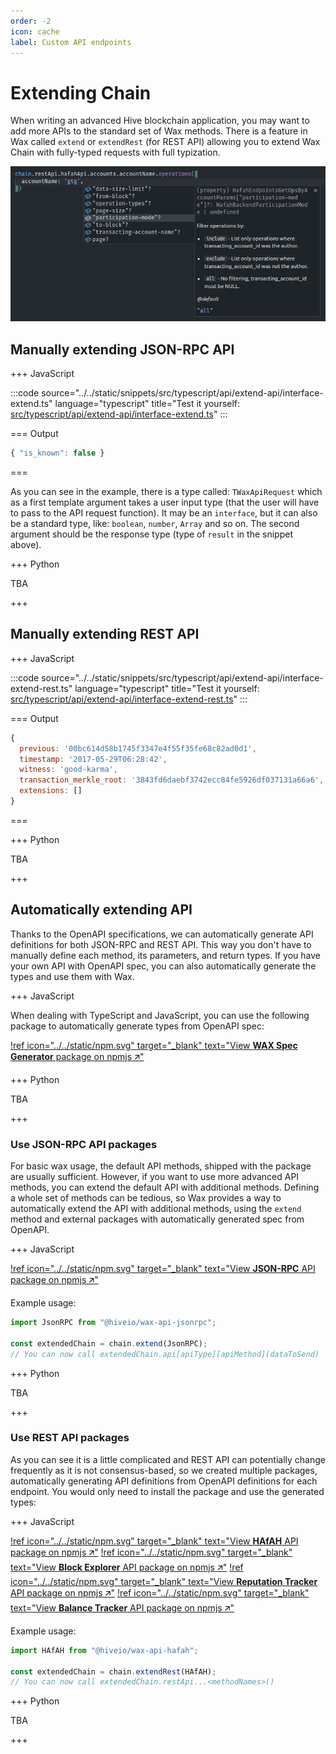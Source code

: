 ```yaml
---
order: -2
icon: cache
label: Custom API endpoints
---
```


# Extending Chain

When writing an advanced Hive blockchain application, you may want to add more APIs to the standard set of Wax methods. There is a feature in Wax called `extend` or `extendRest` (for REST API) allowing you to extend Wax Chain with fully-typed requests with full typization.

![Wax extended using HAfAH REST API package - Full IntelliSense support](../../static/intellisense-rest-api.png)

## Manually extending JSON-RPC API

+++ JavaScript

:::code source="../../static/snippets/src/typescript/api/extend-api/interface-extend.ts" language="typescript" title="Test it yourself: [src/typescript/api/extend-api/interface-extend.ts](https://stackblitz.com/github/openhive-network/wax-doc-snippets?file=src%2Ftypescript%2Fapi%2Fextend-api%2Finterface-extend.ts&startScript=test-api-extend-api-interface-extend)" :::

=== Output

```javascript
{ "is_known": false }
```

===

As you can see in the example, there is a type called: `TWaxApiRequest` which as a first template argument takes a user input type (that the user will have to pass to the API request function). It may be an `interface`, but it can also be a standard type, like: `boolean`, `number`, `Array` and so on. The second argument should be the response type (type of `result` in the snippet above).

+++ Python

TBA

+++

## Manually extending REST API

+++ JavaScript

:::code source="../../static/snippets/src/typescript/api/extend-api/interface-extend-rest.ts" language="typescript" title="Test it yourself: [src/typescript/api/extend-api/interface-extend-rest.ts](https://stackblitz.com/github/openhive-network/wax-doc-snippets?file=src%2Ftypescript%2Fapi%2Fextend-api%2Finterface-extend-rest.ts&startScript=test-api-extend-api-interface-extend-rest)" :::

=== Output

```javascript
{
  previous: '00bc614d58b1745f3347e4f55f35fe68c82ad0d1',
  timestamp: '2017-05-29T06:28:42',
  witness: 'good-karma',
  transaction_merkle_root: '3843fd6daebf3742ecc84fe5926df037131a66a6',
  extensions: []
}
```

===

+++ Python

TBA

+++

## Automatically extending API

Thanks to the OpenAPI specifications, we can automatically generate API definitions for both JSON-RPC and REST API. This way you don't have to manually define each method, its parameters, and return types. If you have your own API with OpenAPI spec, you can also automatically generate the types and use them with Wax.

+++ JavaScript

When dealing with TypeScript and JavaScript, you can use the following package to automatically generate types from OpenAPI spec:

[!ref icon="../../static/npm.svg" target="_blank" text="View **WAX Spec Generator** package on npmjs 🡭"](https://www.npmjs.com/package/@hiveio/wax-spec-generator)

+++ Python

TBA

+++

### Use JSON-RPC API packages

For basic wax usage, the default API methods, shipped with the package are usually sufficient. However, if you want to use more advanced API methods, you can extend the default API with additional methods. Defining a whole set of methods can be tedious, so Wax provides a way to automatically extend the API with additional methods, using the `extend` method and external packages with automatically generated spec from OpenAPI.

+++ JavaScript

[!ref icon="../../static/npm.svg" target="_blank" text="View **JSON-RPC** API package on npmjs 🡭"](https://npmjs.com/package/@hiveio/wax-api-jsonrpc)

Example usage:

```javascript
import JsonRPC from "@hiveio/wax-api-jsonrpc";

const extendedChain = chain.extend(JsonRPC);
// You can now call extendedChain.api[apiType][apiMethod](dataToSend)
```

+++ Python

TBA

+++

### Use REST API packages

As you can see it is a little complicated and REST API can potentially change frequently as it is not consensus-based, so we created multiple packages, automatically generating API definitions from OpenAPI definitions for each endpoint. You would only need to install the package and use the generated types:

+++ JavaScript

[!ref icon="../../static/npm.svg" target="_blank" text="View **HAfAH** API package on npmjs 🡭"](https://npmjs.com/package/@hiveio/wax-api-hafah)
[!ref icon="../../static/npm.svg" target="_blank" text="View **Block Explorer** API package on npmjs 🡭"](https://npmjs.com/package/@hiveio/wax-api-hafbe)
[!ref icon="../../static/npm.svg" target="_blank" text="View **Reputation Tracker** API package on npmjs 🡭"](https://npmjs.com/package/@hiveio/wax-api-reputation-tracker)
[!ref icon="../../static/npm.svg" target="_blank" text="View **Balance Tracker** API package on npmjs 🡭"](https://npmjs.com/package/@hiveio/wax-api-balance-tracker)

Example usage:

```javascript
import HAfAH from "@hiveio/wax-api-hafah";

const extendedChain = chain.extendRest(HAfAH);
// You can now call extendedChain.restApi...<methodNames>()
```

+++ Python

TBA

+++
